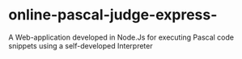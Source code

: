 # online-pascal-judge-express-
A Web-application developed in Node.Js for executing Pascal code snippets using a self-developed Interpreter
